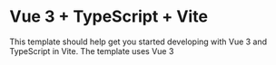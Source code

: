 # Vue 3 + TypeScript + Vite

This template should help get you started developing with Vue 3 and TypeScript in Vite. The template uses Vue 3 <script setup> SFCs, check out the [script setup docs](https://v3.vuejs.org/api/sfc-script-setup.html#sfc-script-setup) to learn more.

Learn more about the recommended Project Setup and IDE Support in the [Vue Docs TypeScript Guide](https://vuejs.org/guide/typescript/overview.html#project-setup).

1. Solo uno del equipo debe hacerlo (YA ESTÁ HECHO)

    git checkout -b develop                  # Crear la rama develop desde main
    git push origin develop                  # Subir develop a GitHub

2. Crea tu propia rama desde develop (RECORDAR HACERLO DESDE LA CARPETA DE QUEPOTEAM, PARA SUBIR CAMBIOS DEL BACK Y FRONT)

    git checkout develop                     # Cambiar a develop
    git pull origin develop                  # Asegurarse de tener la última versión
    git checkout -b crisDevelop  # Crear tu nueva rama

3. Trabajar y guardar los cambios

    git add .                                # Añadir todos los archivos modificados
    git commit -m "feat: agregado login"     # Crear un commit con un mensaje claro
    git push origin crisDevelop  # Subir la rama a GitHub

4. Hacer Pull Request a develop desde GitHub (Realizar lo mismo desde develop a main)
    - Ve a GitHub.

    - Haz clic en “Compare & pull request”.

    - Asegúrate de que sea de (crisDevelop)... hacia develop.    (base: develop  <-  compare:crisDevelop)

    - Escribe un título y descripción clara.

    - Crea el PR.

    - El otro revisa y aprueba.

5. Probar e integrar en develop (Realizar lo mismo desde develop a main)
    - Una vez el Pull Request se aprueba, se hace merge a develop.
            🧩 Antes de hacer merge, se recomienda:

                Revisar el código.

                Comprobar si GitHub indica conflictos.

                Probar localmente (opcional, si el cambio es grande).

                Si todo está OK, seguimos.

            🔁 Hacer el merge desde GitHub

                ✅ Merge pull request

                Luego haz clic en:Confirm merge

                Opcionalmente, borra la rama crisDevelop, (No es nuestra idea, siempre trabajaremos en nuestra rama)

                ¡Ya está integrado en develop!
    - Nunca trabajes directamente en develop, solo recibe cambios por PR.

    - Descartamos los cambios de crisDevelop, y cambiamos a develop:

        (Descartamos los cambios porque ya estan guardados en develop, en caso de tener cosas nuevas, abria que stashear esos cambios)
        git restore frontend/README.md
        git checkout develop

6. Para traer los cambios del repositorio a nuestra rama:
    - asegurate de estar en tu rama en local
        git checkout crisDevelop
    - Trae los ultimos cambios del repositorio remoto
        git fetch origin
    - Haz el merge del repositorio a tu rama local:
        git merge origin/main      #o lo que queramos coger, por ejemplo,  en develop: git merge origin/develop